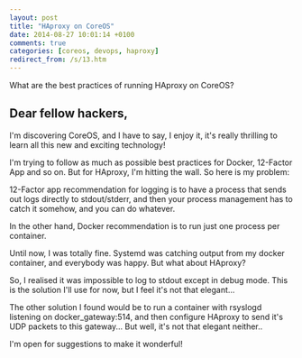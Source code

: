 ```yaml
---
layout: post
title: "HAproxy on CoreOS"
date: 2014-08-27 10:01:14 +0100
comments: true
categories: [coreos, devops, haproxy]
redirect_from: /s/13.htm
---
```

What are the best practices of running HAproxy on CoreOS?

<!-- more -->

## Dear fellow hackers,

I'm discovering CoreOS, and I have to say, I enjoy it, it's really thrilling to learn all this new and exciting technology!

I'm trying to follow as much as possible best practices for Docker, 12-Factor App and so on. But for HAproxy, I'm hitting the wall. So here is my problem:

12-Factor app recommendation for logging is to have a process that sends out logs directly to stdout/stderr, and then your process management has to catch it somehow, and you can do whatever.

In the other hand, Docker recommendation is to run just one process per container.

Until now, I was totally fine. Systemd was catching output from my docker container, and everybody was happy. But what about HAproxy?

So, I realised it was impossible to log to stdout except in debug mode. This is the solution I'll use for now, but I feel it's not that elegant...

The other solution I found would be to run a container with rsyslogd listening on docker_gateway:514, and then configure HAproxy to send it's UDP packets to this gateway... But well, it's not that elegant neither..

I'm open for suggestions to make it wonderful!
